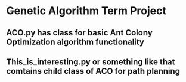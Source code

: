 # Genetic Algorithm Term Project

## ACO.py has class for basic Ant Colony Optimization algorithm functionality

## This_is_interesting.py or something like that comtains child class of ACO for path planning
